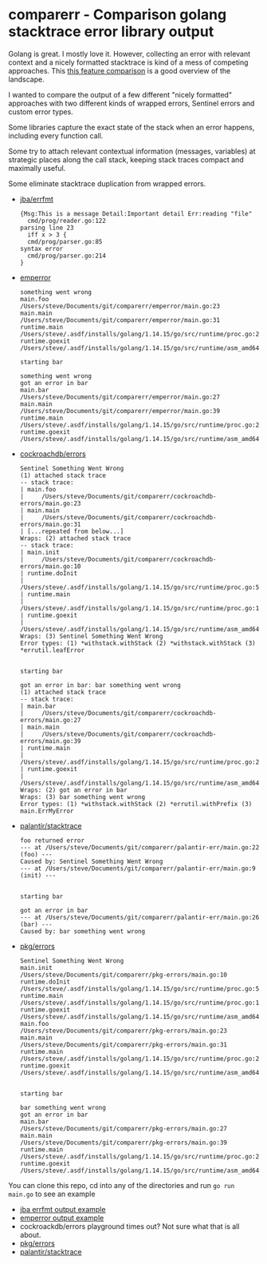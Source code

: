 # comparerr - Comparison golang stacktrace error library output

Golang is great. I mostly love it. However, collecting an error with relevant context and
a nicely formatted stacktrace is kind of a mess of competing approaches. 
This [this feature comparison](https://github.com/cockroachdb/errors#features) is a good overview of the landscape.

I wanted to compare the output of a few different "nicely formatted" approaches with two different kinds of wrapped
errors, Sentinel errors and custom error types.

Some libraries capture the exact state of the stack when an error happens, including every function call. 

Some try to attach relevant contextual information (messages, variables) at strategic places along the call stack,
keeping stack traces compact and maximally useful.

Some eliminate stacktrace duplication from wrapped errors.

+ [jba/errfmt](https://github.com/jba/errfmt)
  ```
  {Msg:This is a message Detail:Important detail Err:reading "file"
  	cmd/prog/reader.go:122
  parsing line 23
  	iff x > 3 {
  	cmd/prog/parser.go:85
  syntax error
  	cmd/prog/parser.go:214
  }
  ```
+ [emperror](https://github.com/emperror/emperror)
  ```
  something went wrong
  main.foo
  /Users/steve/Documents/git/comparerr/emperror/main.go:23
  main.main
  /Users/steve/Documents/git/comparerr/emperror/main.go:31
  runtime.main
  /Users/steve/.asdf/installs/golang/1.14.15/go/src/runtime/proc.go:203
  runtime.goexit
  /Users/steve/.asdf/installs/golang/1.14.15/go/src/runtime/asm_amd64.s:1373
  
  starting bar
  
  something went wrong
  got an error in bar
  main.bar
  /Users/steve/Documents/git/comparerr/emperror/main.go:27
  main.main
  /Users/steve/Documents/git/comparerr/emperror/main.go:39
  runtime.main
  /Users/steve/.asdf/installs/golang/1.14.15/go/src/runtime/proc.go:203
  runtime.goexit
  /Users/steve/.asdf/installs/golang/1.14.15/go/src/runtime/asm_amd64.s:1373 
  ```
+ [cockroachdb/errors](https://github.com/cockroachdb/errors)
  ```
  Sentinel Something Went Wrong
  (1) attached stack trace
  -- stack trace:
  | main.foo
  | 	/Users/steve/Documents/git/comparerr/cockroachdb-errors/main.go:23
  | main.main
  | 	/Users/steve/Documents/git/comparerr/cockroachdb-errors/main.go:31
  | [...repeated from below...]
  Wraps: (2) attached stack trace
  -- stack trace:
  | main.init
  | 	/Users/steve/Documents/git/comparerr/cockroachdb-errors/main.go:10
  | runtime.doInit
  | 	/Users/steve/.asdf/installs/golang/1.14.15/go/src/runtime/proc.go:5480
  | runtime.main
  | 	/Users/steve/.asdf/installs/golang/1.14.15/go/src/runtime/proc.go:190
  | runtime.goexit
  | 	/Users/steve/.asdf/installs/golang/1.14.15/go/src/runtime/asm_amd64.s:1373
  Wraps: (3) Sentinel Something Went Wrong
  Error types: (1) *withstack.withStack (2) *withstack.withStack (3) *errutil.leafError
  
  
  starting bar
  
  got an error in bar: bar something went wrong
  (1) attached stack trace
  -- stack trace:
  | main.bar
  | 	/Users/steve/Documents/git/comparerr/cockroachdb-errors/main.go:27
  | main.main
  | 	/Users/steve/Documents/git/comparerr/cockroachdb-errors/main.go:39
  | runtime.main
  | 	/Users/steve/.asdf/installs/golang/1.14.15/go/src/runtime/proc.go:203
  | runtime.goexit
  | 	/Users/steve/.asdf/installs/golang/1.14.15/go/src/runtime/asm_amd64.s:1373
  Wraps: (2) got an error in bar
  Wraps: (3) bar something went wrong
  Error types: (1) *withstack.withStack (2) *errutil.withPrefix (3) main.ErrMyError
  ```
+ [palantir/stacktrace](https://github.com/palantir/stacktrace)
  ```
  foo returned error
  --- at /Users/steve/Documents/git/comparerr/palantir-err/main.go:22 (foo) ---
  Caused by: Sentinel Something Went Wrong
  --- at /Users/steve/Documents/git/comparerr/palantir-err/main.go:9 (init) ---
  
  
  starting bar
  
  got an error in bar
  --- at /Users/steve/Documents/git/comparerr/palantir-err/main.go:26 (bar) ---
  Caused by: bar something went wrong
  ```
+ [pkg/errors](https://github.com/pkg/errors)
  ```
  Sentinel Something Went Wrong
  main.init
  /Users/steve/Documents/git/comparerr/pkg-errors/main.go:10
  runtime.doInit
  /Users/steve/.asdf/installs/golang/1.14.15/go/src/runtime/proc.go:5480
  runtime.main
  /Users/steve/.asdf/installs/golang/1.14.15/go/src/runtime/proc.go:190
  runtime.goexit
  /Users/steve/.asdf/installs/golang/1.14.15/go/src/runtime/asm_amd64.s:1373
  main.foo
  /Users/steve/Documents/git/comparerr/pkg-errors/main.go:23
  main.main
  /Users/steve/Documents/git/comparerr/pkg-errors/main.go:31
  runtime.main
  /Users/steve/.asdf/installs/golang/1.14.15/go/src/runtime/proc.go:203
  runtime.goexit
  /Users/steve/.asdf/installs/golang/1.14.15/go/src/runtime/asm_amd64.s:1373
  
  
  starting bar
  
  bar something went wrong
  got an error in bar
  main.bar
  /Users/steve/Documents/git/comparerr/pkg-errors/main.go:27
  main.main
  /Users/steve/Documents/git/comparerr/pkg-errors/main.go:39
  runtime.main
  /Users/steve/.asdf/installs/golang/1.14.15/go/src/runtime/proc.go:203
  runtime.goexit
  /Users/steve/.asdf/installs/golang/1.14.15/go/src/runtime/asm_amd64.s:1373
  ```

You can clone this repo, cd into any of the directories and run `go run main.go` to see an example


+ [jba errfmt output example](https://play.golang.org/p/aYhdnfLSk8g)
+ [emperror output example](https://play.golang.org/p/OUrwpogR8_E)
+ cockroackdb/errors playground times out? Not sure what that is all about.
+ [pkg/errors](https://play.golang.org/p/TwKMNrVrqE8)
+ [palantir/stacktrace](https://play.golang.org/p/YCdTHCXEd0C)


